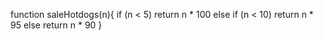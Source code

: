 function saleHotdogs(n){
   if (n < 5) return n * 100
  else if (n < 10) return n * 95
  else return n * 90
}
